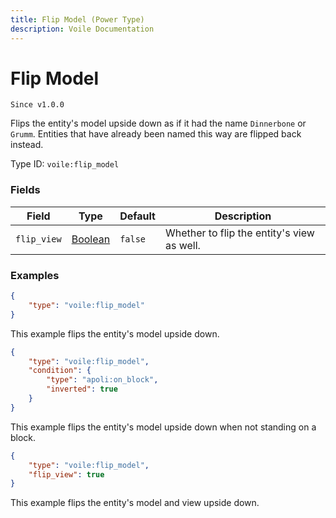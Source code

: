 ```yaml
---
title: Flip Model (Power Type)
description: Voile Documentation
---
```


# Flip Model

`Since v1.0.0`

Flips the entity's model upside down as if it had the name `Dinnerbone` or `Grumm`. Entities that have already been named this way are flipped back instead.

Type ID: `voile:flip_model`

### Fields

Field | Type | Default | Description
------|------|---------|------------
`flip_view` | [Boolean](https://origins.readthedocs.io/en/latest/types/data_types/boolean/) | `false` | Whether to flip the entity's view as well.

### Examples

```json
{
    "type": "voile:flip_model"
}
```

This example flips the entity's model upside down.

```json
{
    "type": "voile:flip_model",
    "condition": {
        "type": "apoli:on_block",
        "inverted": true
    }
}
```

This example flips the entity's model upside down when not standing on a block.

```json
{
    "type": "voile:flip_model",
    "flip_view": true
}
```

This example flips the entity's model and view upside down.